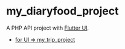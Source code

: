 # my_diaryfood_project

A PHP API project with <a href="https://github.com/Tarasato/mydiaryfood">Flutter UI</a>.

- [for UI => my_trip_project](https://github.com/Tarasato/my_trip_project)
